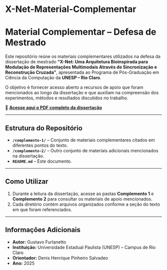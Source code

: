 # X-Net-Material-Complementar

# Material Complementar – Defesa de Mestrado

Este repositório reúne os materiais complementares utilizados na defesa da dissertação de mestrado **“X-Net: Uma Arquitetura Bioinspirada para Modulação de Representações Multimodais Através de Sincronização e Reconstrução Cruzada”**, apresentada ao Programa de Pós-Graduação em Ciência da Computação da **UNESP – Rio Claro**.  

O objetivo é fornecer acesso aberto a recursos de apoio que foram mencionados ao longo da dissertação e que auxiliam na compreensão dos experimentos, métodos e resultados discutidos no trabalho.

📄 **[Acesse aqui o PDF completo da dissertação](Dissertação.pdf)**

---

## Estrutura do Repositório

- **`/complemento-1/`** – Conjunto de materiais complementares citados em diferentes pontos do texto.  
- **`/complemento-2/`** – Outro conjunto de materiais adicionais mencionados na dissertação.  
- **`README.md`** – Este documento.

---

## Como Utilizar

1. Durante a leitura da dissertação, acesse as pastas **Complemento 1** e **Complemento 2** para consultar os materiais de apoio mencionados.  
2. Cada diretório contém arquivos organizados conforme a seção do texto em que foram referenciados.  

---

## Informações Adicionais

- **Autor:** Gustavo Furlanetto  
- **Instituição:** Universidade Estadual Paulista (UNESP) – Campus de Rio Claro  
- **Orientador:** Denis Henrique Pinheiro Salvadeo  
- **Ano:** 2025  
